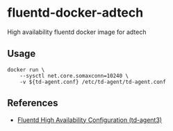 # fluentd-docker-adtech
High availability fluentd docker image for adtech

## Usage

```
docker run \
    --sysctl net.core.somaxconn=10240 \
    -v ${td-agent.conf} /etc/td-agent/td-agent.conf
```

## References

- [Fluentd High Availability Configuration (td-agent3)](https://docs.fluentd.org/v1.0/articles/high-availability)

